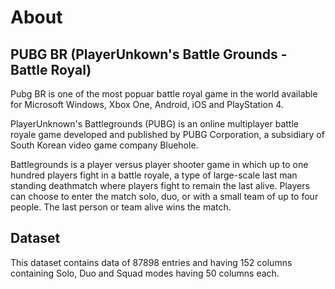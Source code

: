 # About
## PUBG BR (PlayerUnkown's Battle Grounds - Battle Royal)

Pubg BR is one of the most popuar battle royal game in the world available for Microsoft Windows, Xbox One, Android, iOS and PlayStation 4.

PlayerUnknown's Battlegrounds (PUBG) is an online multiplayer battle royale game developed and published by PUBG Corporation, a subsidiary of South Korean video game company Bluehole.

Battlegrounds is a player versus player shooter game in which up to one hundred players fight in a battle royale, a type of large-scale last man standing deathmatch where players fight to remain the last alive. Players can choose to enter the match solo, duo, or with a small team of up to four people. The last person or team alive wins the match.
## Dataset

This dataset contains data of 87898 entries and having 152 columns containing Solo, Duo and Squad modes having 50 columns each.
